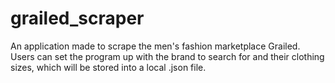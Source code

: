 # grailed_scraper

An application made to scrape the men's fashion marketplace Grailed. Users can set the program up with the brand to search for and their clothing sizes, which will be stored into a local .json file. 

